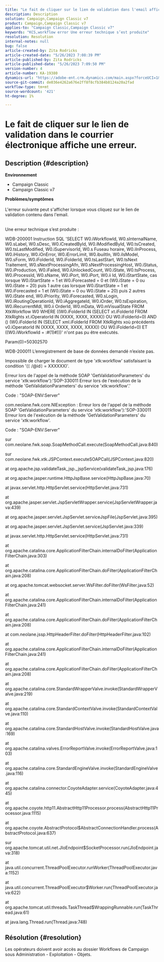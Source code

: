 ```yaml
---
title: "Le fait de cliquer sur le lien de validation dans l'email affiche une erreur"
description: Description
solution: Campaign,Campaign Classic v7
product: Campaign,Campaign Classic v7
applies-to: "Campaign Classic,Campaign Classic v7"
keywords: "KCS,workflow error Une erreur technique s’est produite"
resolution: Resolution
internal-notes: null
bug: false
article-created-by: Zita Rodricks
article-created-date: "5/26/2023 7:08:39 PM"
article-published-by: Zita Rodricks
article-published-date: "5/26/2023 7:09:50 PM"
version-number: 4
article-number: KA-19380
dynamics-url: "https://adobe-ent.crm.dynamics.com/main.aspx?forceUCI=1&pagetype=entityrecord&etn=knowledgearticle&id=9520e7b5-f8fb-ed11-8849-6045bd0063aa"
source-git-commit: de036e4262a676e2ff8f8cfb384b8124a20a2fad
workflow-type: tm+mt
source-wordcount: '421'
ht-degree: 1%

---
```


# Le fait de cliquer sur le lien de validation dans le courrier électronique affiche une erreur.

## Description {#description}

<b>Environnement</b>
- Campaign Classic
- Campaign Classic v7



<b>Problèmes/symptômes</b><br><br>L&#39;erreur suivante peut s&#39;afficher lorsque vous cliquez sur le lien de validation contenu dans l&#39;email.<br><br>


Une erreur technique s’est produite :

WDB-200001 Instruction SQL &#39;SELECT W0.iWorkflowId, W0.sInternalName, W0.sLabel, W0.sDesc, W0.iCreatedById, W0.iModifiedById, W0.tsCreated, W0.tsLastModified, W0.iSupervisorId, W0.s Fuseau horaire, W0.iInProcess, W0.iHistory, W0.iOnError, W0.iErrorLimit, W0.ibuiltIn, W0.iIsModel, W0.sForm, W0.iFolderId, W0.iFolderId, W0.tsLastStart, W0.tsNext Traitement, W0.sNextProcessingAfn, W0.sNextProcessingHost, W0.iStatus, W0.iProduction, W0.iFailed, W0.iUnlockedCount, W0.iState, W0.tsProcess, W0.iProcessId, W0.sName, W0.iPort, W0.iPort, W0.ii Id, W0.iStartState, cas lorsque W0.iStartState = 1 et W0.iForecasted = 0 et (W0.iState = 0 ou W0.iState = 20) puis 1 autre cas lorsque W0.iStartState = 1 et W0.iForecasted = 1 et (W0.iState = 0 ou W0.iState = 20) puis 2 autres W0.iState end, W0.iPriority, W0.iForecasted, W0.sLogin, W0.iRoutingOperationId, W0.iAggregateId, W0.iOrder, W0.tsExpiration, W0.iRecurrentMdl, W0.ii OrderId, W0.mData, W0.mVisualState FROM XtkWorkflow W0 WHERE ((W0.iFolderId IN (SELECT xt.iFolderId FROM XtkRights xt.iOperatorId IN (XXXX, XXXX, XXXX)) OU W0.iFolderId=0) AND () (W0.iFolderId IN (SELECT xml.iFolderId FROM XtkRights xoù précédents v0.iOperatorId IN (XXXX, XXXX, XXXX, XXXX)) OU W0.iFolderId=0) ET ((W0.iWorkflowId = :#(1)#)))&#39; n&#39;ont pas pu être exécutés.

Param(0)=50302570



WDB-200011 L’enregistrement de base de données demandé n’existe pas.

Impossible de charger le document de type &#39;xtk:workflow&#39; satisfaisant la condition &#39;(`[` /@id`]`  = XXXXXX)&#39;.



Erreur lors de l&#39;appel de la méthode SOAP &#39;GetValidationParameters&#39; du service &#39;xtk:workflow&#39;):&#39;SOP-330011 Erreur lors de l&#39;exécution de la méthode &#39;GetValidationParameters&#39; du service &#39;xtk:workflow&#39;.&#39;



Code : &quot;SOAP-ENV:Server&quot;

com.neolane.fwk.core.NlException : Erreur lors de l&#39;appel de la méthode SOAP &#39;GetValidationParameters&#39; du service &#39;xtk:workflow&#39;):&#39;SOP-330011 Erreur lors de l&#39;exécution de la méthode &#39;GetValidationParameters&#39; du service &#39;xtk:workflow&#39;.

Code : &quot;SOAP-ENV:Server&quot;

sur com.neolane.fwk.soap.SoapMethodCall.execute(SoapMethodCall.java:840)

sur com.neolane.fwk.xtk.JSPContext.executeSOAPCall(JSPContext.java:820)

at org.apache.jsp.validateTask_jsp._jspService(validateTask_jsp.java:176)

at org.apache.jasper.runtime.HttpJspBase.service(HttpJspBase.java:70)

at javax.servlet.http.HttpServlet.service(HttpServlet.java:731)

at org.apache.jasper.servlet.JspServletWrapper.service(JspServletWrapper.java:439)

at org.apache.jasper.servlet.JspServlet.serviceJspFile(JspServlet.java:395)

at org.apache.jasper.servlet.JspServlet.service(JspServlet.java:339)

at javax.servlet.http.HttpServlet.service(HttpServlet.java:731)

at org.apache.catalina.core.ApplicationFilterChain.internalDoFilter(ApplicationFilterChain.java:303)

at org.apache.catalina.core.ApplicationFilterChain.doFilter(ApplicationFilterChain.java:208)

at org.apache.tomcat.websocket.server.WsFilter.doFilter(WsFilter.java:52)

at org.apache.catalina.core.ApplicationFilterChain.internalDoFilter(ApplicationFilterChain.java:241)

at org.apache.catalina.core.ApplicationFilterChain.doFilter(ApplicationFilterChain.java:208)

at com.neolane.jssp.HttpHeaderFilter.doFilter(HttpHeaderFilter.java:102)

at org.apache.catalina.core.ApplicationFilterChain.internalDoFilter(ApplicationFilterChain.java:241)

at org.apache.catalina.core.ApplicationFilterChain.doFilter(ApplicationFilterChain.java:208)

at org.apache.catalina.core.StandardWrapperValve.invoke(StandardWrapperValve.java:219)

at org.apache.catalina.core.StandardContextValve.invoke(StandardContextValve.java:110)

at org.apache.catalina.core.StandardHostValve.invoke(StandardHostValve.java:169)

at org.apache.catalina.valves.ErrorReportValve.invoke(ErrorReportValve.java:103)

at org.apache.catalina.core.StandardEngineValve.invoke(StandardEngineValve.java:116)

at org.apache.catalina.connector.CoyoteAdapter.service(CoyoteAdapter.java:445)

at org.apache.coyote.http11.AbstractHttp11Processor.process(AbstractHttp11Processor.java:1115)

at org.apache.coyote.AbstractProtocol$AbstractConnectionHandler.process(AbstractProtocol.java:637)

sur org.apache.tomcat.util.net.JIoEndpoint$SocketProcessor.run(JIoEndpoint.java:318)

at java.util.concurrent.ThreadPoolExecutor.runWorker(ThreadPoolExecutor.java:1152)

at java.util.concurrent.ThreadPoolExecutor$Worker.run(ThreadPoolExecutor.java:622)

at org.apache.tomcat.util.threads.TaskThread$WrappingRunnable.run(TaskThread.java:61)

at java.lang.Thread.run(Thread.java:748)


## Résolution {#resolution}


Les opérateurs doivent avoir accès au dossier Workflows de Campaign sous Administration - Exploitation - Objets.

